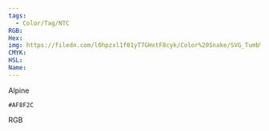 ```yaml
---
tags:
  - Color/Tag/NTC
RGB:
Hex:
img: https://filedn.com/l0hpzxl1f01yT7GHxtF8cyk/Color%20Snake/SVG_Tumb%20Mass%20No%20Name/AF8F2C.svg
CMYK:
HSL:
Name:
---
```

Alpine
```palette
#AF8F2C
```
RGB
